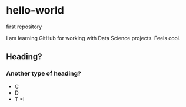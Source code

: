 # hello-world
first repository

I am learning GitHub for working with Data Science projects. Feels cool.

## Heading?
### Another type of heading?

* C
* D
* T
*I
